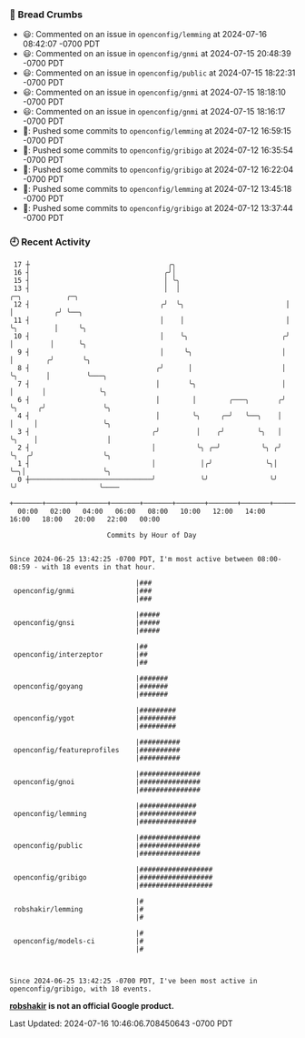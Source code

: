 ### 🍞 Bread Crumbs

 * 😃: Commented on an issue in `openconfig/lemming` at 2024-07-16 08:42:07 -0700 PDT
 * 😃: Commented on an issue in `openconfig/gnmi` at 2024-07-15 20:48:39 -0700 PDT
 * 😃: Commented on an issue in `openconfig/public` at 2024-07-15 18:22:31 -0700 PDT
 * 😃: Commented on an issue in `openconfig/gnmi` at 2024-07-15 18:18:10 -0700 PDT
 * 😃: Commented on an issue in `openconfig/gnmi` at 2024-07-15 18:16:17 -0700 PDT
 * 🚢: Pushed some commits to `openconfig/lemming` at 2024-07-12 16:59:15 -0700 PDT
 * 🚢: Pushed some commits to `openconfig/gribigo` at 2024-07-12 16:35:54 -0700 PDT
 * 🚢: Pushed some commits to `openconfig/gribigo` at 2024-07-12 16:22:04 -0700 PDT
 * 🚢: Pushed some commits to `openconfig/lemming` at 2024-07-12 13:45:18 -0700 PDT
 * 🚢: Pushed some commits to `openconfig/gribigo` at 2024-07-12 13:37:44 -0700 PDT

### 🕘 Recent Activity
```
 17 ┼                                  ╭╮
 16 ┤                                 ╭╯│
 15 ┤                                 │ ╰╮
 13 ┤                                 │  │                          ╭─╮           ╭─╮
 12 ┤                                ╭╯  ╰╮                         │ │          ╭╯ ╰──╮
 11 ┤                                │    │                         │ ╰╮         │     ╰╮
 10 ┤                                │    ╰╮                       ╭╯  │         │      ╰╮
  9 ┤                                │     ╰╮                      │   │        ╭╯       ╰╮
  8 ┤                               ╭╯      │                      │   ╰╮       │         ╰───╮
  7 ┤                               │       ╰╮                     │    │       │             ╰╮
  6 ┤                               │        │        ╭───╮       ╭╯    ╰╮     ╭╯              ╰╮
  4 ┤                               │        ╰╮     ╭─╯   ╰──╮    │      │     │                ╰╮
  3 ┤                              ╭╯         │    ╭╯        ╰╮   │      ╰╮    │                 │
  2 ┤                              │          ╰╮ ╭─╯          ╰╮ ╭╯       ╰╮  ╭╯                 ╰╮
  1 ┤                              │           │╭╯             ╰╮│         ╰─╮│                   ╰╮
  0 ┼──────────────────────────────╯           ╰╯               ╰╯           ╰╯                    ╰────
    +───────+───────+───────+───────+───────+───────+───────+───────+───────+───────+───────+───────+────
  00:00   02:00   04:00   06:00   08:00   10:00   12:00   14:00   16:00   18:00   20:00   22:00   00:00   

						Commits by Hour of Day


Since 2024-06-25 13:42:25 -0700 PDT, I'm most active between 08:00-08:59 - with 18 events in that hour.

```



```
                               |###
 openconfig/gnmi               |###
                               |###

                               |#####
 openconfig/gnsi               |#####
                               |#####

                               |##
 openconfig/interzeptor        |##
                               |##

                               |#######
 openconfig/goyang             |#######
                               |#######

                               |#########
 openconfig/ygot               |#########
                               |#########

                               |##########
 openconfig/featureprofiles    |##########
                               |##########

                               |###############
 openconfig/gnoi               |###############
                               |###############

                               |##############
 openconfig/lemming            |##############
                               |##############

                               |###############
 openconfig/public             |###############
                               |###############

                               |##################
 openconfig/gribigo            |##################
                               |##################

                               |#
 robshakir/lemming             |#
                               |#

                               |#
 openconfig/models-ci          |#
                               |#



Since 2024-06-25 13:42:25 -0700 PDT, I've been most active in openconfig/gribigo, with 18 events.

```
**[robshakir](mailto:robjs@google.com) is not an official Google product.**  


Last Updated: 2024-07-16 10:46:06.708450643 -0700 PDT
